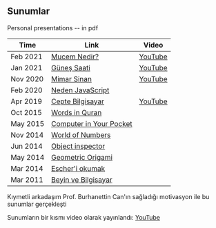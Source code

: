 ## Sunumlar
Personal presentations -- in pdf 

Time | Link | Video
---- | ---- | -----
Feb 2021 | [Mucem Nedir?](Mucem%20Nedir.pdf) | [YouTube](https://youtu.be/wv6aCPWrCf4)
Jan 2021 | [Güneş Saati](Günes%20saati.pdf) | [YouTube](https://youtu.be/7ePlRiLAE1M)
Nov 2020 | [Mimar Sinan](Mimar%20Sinan%20sunum.pdf) | [YouTube](https://youtu.be/wQoREdDhRJY)
Feb 2020 | [Neden JavaScript](Neden%20JavaScript.pdf) |
Apr 2019 | [Cepte Bilgisayar](Cepte%20Bilgisayar.pdf) | [YouTube](https://youtu.be/vworvQK0UC0)
Oct 2015 | [Words in Quran](Words%20in%20Quran.pdf) |
May 2015 | [Computer in Your Pocket](Computer%20in%20Your%20Pocket.pdf) |
Nov 2014 | [World of Numbers](World%20of%20Numbers.pdf) |
Jun 2014 | [Object inspector](object%20inspector%20in%20Java.pdf) |
May 2014 | [Geometric Origami](Geometric%20Origami.pdf) |
Mar 2014 | [Escher'i okumak](Escher'i%20okumak.pdf) |
Mar 2011 | [Beyin ve Bilgisayar](Beyin%20ve%20Bilgisayar.pdf) |


Kıymetli arkadaşım Prof. Burhanettin Can'ın sağladığı motivasyon ile bu sunumlar gerçekleşti

Sunumların bir kısmı video olarak yayınlandı:
[YouTube](https://www.youtube.com/playlist?list=PLBDiqooDrruuqhVcyzurhpr2tWOOhtzZ6)